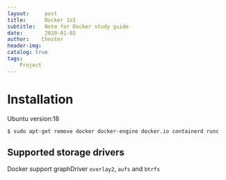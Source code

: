 ```yaml
---
layout:     post
title:      Docker 1o1
subtitle:   Note for Docker study guide
date:       2020-01-02
author:    Chester
header-img: 
catalog: true
tags:
    Project
---
```


# Installation
Ubuntu version:18

```
$ sudo apt-get remove docker docker-engine docker.io containerd runc
```
## Supported storage drivers
Docker support graphDriver
`overlay2`, `aufs` and `btrfs`


<!--stackedit_data:
eyJoaXN0b3J5IjpbMTI5NjIzNTQ5OSwxMTMwNTQ4MDc3XX0=
-->